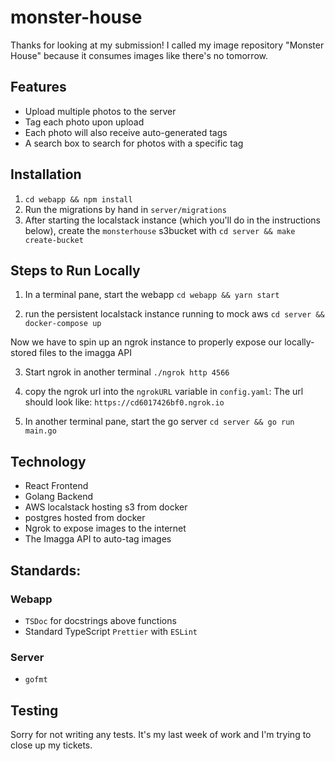 # monster-house

Thanks for looking at my submission! I called my image repository "Monster House" because it consumes images like
there's no tomorrow.

## Features

- Upload multiple photos to the server
- Tag each photo upon upload
- Each photo will also receive auto-generated tags
- A search box to search for photos with a specific tag

## Installation

1. `cd webapp && npm install`
2. Run the migrations by hand in `server/migrations`
3. After starting the localstack instance (which you'll do in the instructions below), create the `monsterhouse`
   s3bucket with `cd server && make create-bucket`

## Steps to Run Locally

1. In a terminal pane, start the webapp
   `cd webapp && yarn start`

2. run the persistent localstack instance running to mock aws
   `cd server && docker-compose up`

Now we have to spin up an ngrok instance to properly expose our locally-stored files to
the imagga API

3. Start ngrok in another terminal
   `./ngrok http 4566`

4. copy the ngrok url into the `ngrokURL` variable in `config.yaml`:
   The url should look like: `https://cd6017426bf0.ngrok.io`

5. In another terminal pane, start the go server
   `cd server && go run main.go`

## Technology

- React Frontend
- Golang Backend
- AWS localstack hosting s3 from docker
- postgres hosted from docker
- Ngrok to expose images to the internet
- The Imagga API to auto-tag images

## Standards:

### Webapp

- `TSDoc` for docstrings above functions
- Standard TypeScript `Prettier` with `ESLint`

### Server

- `gofmt`

## Testing

Sorry for not writing any tests. It's my last week of work and I'm trying to close up my tickets.
